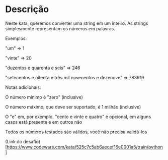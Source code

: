 # Descrição
Neste kata, queremos converter uma string em um inteiro. As strings simplesmente representam os números em palavras.

Exemplos:

"um" => 1

"vinte" => 20

"duzentos e quarenta e seis" => 246

"setecentos e oitenta e três mil novecentos e dezenove" => 783919

Notas adicionais:

O número mínimo é "zero" (inclusive)

O número máximo, que deve ser suportado, é 1 milhão (inclusive)

O "e" em, por exemplo, "cento e vinte e quatro" é opcional, em alguns casos está presente e em outros não

Todos os números testados são válidos, você não precisa validá-los

(Link do desafio)[https://www.codewars.com/kata/525c7c5ab6aecef16e0001a5/train/python]